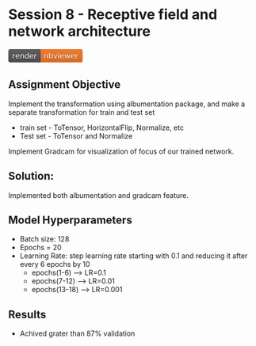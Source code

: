 # Session 8 - Receptive field and network architecture

[![Open Jupyter Notebook](images/nbviewer_badge.png)](https://github.com/millermuttu/TSAI-EVA5/blob/master/week8/EVA5_session_9.ipynb)

## Assignment Objective

Implement the transformation using albumentation package, and make a separate transformation for train and test set
  * train set - ToTensor, HorizontalFlip, Normalize, etc
  * Test set - ToTensor and Normalize

Implement Gradcam for visualization of focus of our trained network.
  
  
## Solution:

Implemented both albumentation and gradcam feature.

## Model Hyperparameters

* Batch size: 128
* Epochs = 20
* Learning Rate: step learning rate starting with 0.1 and reducing it after every 6 epochs by 10
  * epochs(1-6) --> LR=0.1
  * epochs(7-12) --> LR=0.01
  * epochs(13-18) --> LR=0.001

## Results

 * Achived grater than 87% validation
